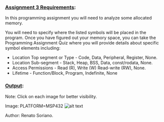 ### <ins>Assignment 3 Requirements</ins>:  

In this programming assignment you will need to analyze some allocated memory. 

You will need to specify where the listed symbols will be placed in the program. Once you have figured out your memory space, you can take the Programming Assignment Quiz where you will provide details about specific symbol elements including:

- Location Top segment or Type - Code, Data, Peripheral, Register, None.
- Location Sub-segment - Stack, Heap, BSS, Data, const/rodata, None.
- Access Permissions  - Read (R), Write (W) Read-write (RW), None.
- Lifetime - Function/Block, Program, Indefinite, None

### <ins>Output</ins>:  

Note: Click on each image for better visibility.

Image: PLATFORM=MSP432
![alt text](https://github.com/renatosoriano/Coursera-Introduction-to-Embedded-Systems-Software-and-Development-Environments/blob/master/Assignments/C1M3/C1M3.png)


Author: Renato Soriano.